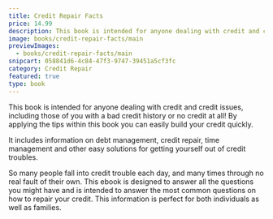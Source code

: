 ```yaml
---
title: Credit Repair Facts
price: 14.99
description: This book is intended for anyone dealing with credit and credit issues, including those of you with a bad credit history or no credit at all! By applying the tips within this book you can easily build your credit quickly!
image: books/credit-repair-facts/main
previewImages:
  - books/credit-repair-facts/main
snipcart: 058841d6-4c84-47f3-9747-39451a5cf3fc
category: Credit Repair
featured: true
type: book
---
```


This book is intended for anyone dealing with credit and credit issues, including those of you with a bad credit history or no credit at all! By applying the tips within this book you can easily build your credit quickly.

It includes information on debt management, credit repair, time management and other easy solutions for getting yourself out of credit troubles.

So many people fall into credit trouble each day, and many times through no real fault of their own. This ebook is designed to answer all the questions you might have and is intended to answer the most common questions on how to repair your credit. This information is perfect for both individuals as well as families.
